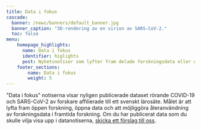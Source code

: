 ```yaml
---
title: Data i fokus
cascade:
  banner: /news/banners/default_banner.jpg
  banner_caption: "3D-rendering av en virion av SARS-CoV-2."
  toc: false
menu:
    homepage_highlights:
      name: Data i fokus
      identifier: higlights
      post: Nyhetsnotiser som lyfter fram delade forskningsdata eller data återanvändning. <a href="/sv/news/">Se alla data i fokus <i class="fas fa-arrow-circle-right"></i></a>
    footer_sections:
        name: Data i fokus
        weight: 5
---
```

"Data i fokus" notiserna  visar nyligen publicerade dataset rörande COVID-19 och SARS-CoV-2 av forskare affilierade till ett svenskt lärosäte. Målet är att lyfta fram öppen forskning, öppna data och att möjliggöra återanvändning av forskningsdata i  framtida forskning. Om du har publicerat data som du skulle vilja visa upp i datanotiserna, [skicka ett förslag till oss](/sv/suggestions).

